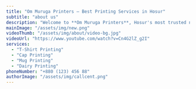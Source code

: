```yaml
---
title: "Om Muruga Printers – Best Printing Services in Hosur"
subtitle: "about us"
description: "Welcome to **Om Muruga Printers**, Hosur's most trusted name in high-quality printing solutions. With years of experience and a passion for perfection, we bring your ideas to life through vibrant designs, sharp printing, and durable materials. Whether you need brochures, flyers, flex banners, posters, or business cards, we provide end-to-end printing services at competitive prices"
mainImage: "/assets/img/new.png"
videoThumb: "/assets/img/about/video-bg.jpg"
videoUrl: "https://www.youtube.com/watch?v=Cn4G2lZ_g2I"
services:
  - "T-Shirt Printing"
  - "Cap Printing"
  - "Mug Printing"
  - "Dairy Printing"
phoneNumber: "+880 (123) 456 88"
authorImage: "/assets/img/callcent.png"
---
```

